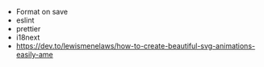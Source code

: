 - Format on save
- eslint
- prettier
- i18next 
- https://dev.to/lewismenelaws/how-to-create-beautiful-svg-animations-easily-ame 
